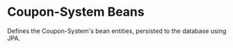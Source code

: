 # Coupon-System Beans

Defines the Coupon-System's bean entities, persisted to the database using JPA.
